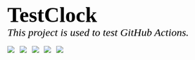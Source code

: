 <p>
<font face="verdana" size="7" color="black"><b>TestClock</b></font><br/>
<font face="verdana" size="5" color="black"><i>This project is used to test GitHub Actions.</i></font><br/><br/>
<img src="https://github.com/BrightRan/TestClock/workflows/CI/badge.svg"/>
&nbsp;&nbsp;<img src="https://github.com/BrightRan/TestClock/workflows/Labels/badge.svg"/>
&nbsp;&nbsp;<img src="https://github.com/BrightRan/TestClock/workflows/Scheduled/badge.svg"/>
&nbsp;&nbsp;<img src="https://github.com/BrightRan/TestClock/workflows/CI_PR/badge.svg"/>
&nbsp;&nbsp;<img src="https://github.com/BrightRan/TestClock/workflows/CI_Dev/badge.svg"/>
</p>
